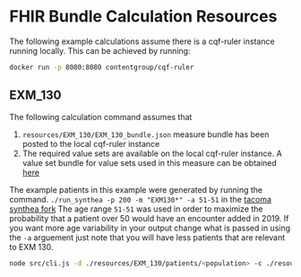 # FHIR Bundle Calculation Resources
The following example  calculations assume there is a cqf-ruler instance running locally. This can be achieved by running:
```bash
docker run -p 8080:8080 contentgroup/cqf-ruler
```
## EXM_130
The following calculation command assumes that
1. `resources/EXM_130/EXM_130_bundle.json` measure bundle has been posted to the local cqf-ruler instance
2. The required value sets are available on the local cqf-ruler instance. A value set bundle for value sets used in this measure can be obtained [here](https://github.com/DBCG/connectathon/blob/master/resources/fhir3/valuesets/valuesets-bundle-exm130-FHIR.json)

The example patients in this example were generated by running the command. `./run_synthea -p 200 -m "EXM130*" -a 51-51` in the [tacoma synthea fork](https://github.com/projecttacoma/synthea) The age range `51-51` was used in order to maximize the probability that a patient over 50 would have an encounter added in 2019. If you want more age variability in your output change what is passed in using the `-a` arguement just note that you will have less patients that are relevant to EXM 130.
```bash
node src/cli.js -d ./resources/EXM_130/patients/<population> -c ./resources/EXM_130/EXM130_FHIR3.cql -u http://localhost:8080/cqf-ruler-dstu3/fhir
```
